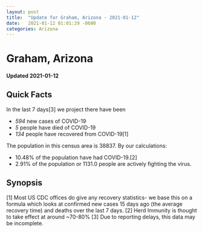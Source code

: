 ```yaml
---
layout: post
title:  "Update for Graham, Arizona - 2021-01-12"
date:   2021-01-12 01:01:29 -0600
categories: Arizona
---
```


# Graham, Arizona
#### Updated 2021-01-12

## Quick Facts

In the last 7 days[3] we project there have been
- *594* new cases of COVID-19
- *5* people have died of COVID-19
- *134* people have recovered from COVID-19[1]

The population in this census area is 38837. By our calculations:
- 10.48% of the population have had COVID-19.[2]
- 2.91% of the population or 1131.0 people are actively fighting the virus.

## Synopsis




[1] Most US CDC offices do give any recovery statistics- we base this on a formula which looks at confirmed new cases
15 days ago (the average recovery time) and deaths over the last 7 days.
[2] Herd Immunity is thought to take effect at around ~70-80%
[3] Due to reporting delays, this data may be incomplete. 
    